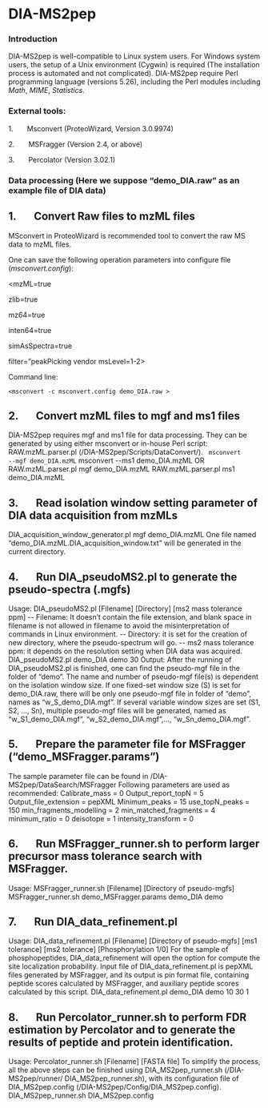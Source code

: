 # DIA-MS2pep

### Introduction
DIA-MS2pep is well-compatible to Linux system users. For Windows system users, the setup of a Unix environment (Cygwin) is required (The installation process is automated and not complicated). DIA-MS2pep require Perl programming language (versions 5.26), including the Perl modules including *Math*, *MIME*, *Statistics*. 

### External tools:
1.       Msconvert (ProteoWizard, Version 3.0.9974)

2.       MSFragger (Version 2.4, or above)

3.       Percolator (Version 3.02.1)

### Data processing (Here we suppose “demo_DIA.raw” as an example file of DIA data)
## 1.       Convert Raw files to mzML files
MSconvert in ProteoWizard is recommended tool to convert the raw MS data to mzML files.

One can save the following operation parameters into configure file (*msconvert.config*):

<mzML=true

zlib=true

mz64=true

inten64=true

simAsSpectra=true

filter=”peakPicking vendor msLevel=1-2>

Command line:

`<msconvert -c msconvert.config demo_DIA.raw > ` 

## 2.       Convert mzML files to mgf and ms1 files
DIA-MS2pep requires mgf and ms1 file for data processing. They can be generated by using either msconvert or in-house Perl script: RAW.mzML.parser.pl (/DIA-MS2pep/Scripts/DataConvert/).
<code> msconvert --mgf demo_DIA.mzML</code>
msconvert --ms1 demo_DIA.mzML 
OR
RAW.mzML.parser.pl mgf demo_DIA.mzML 
RAW.mzML.parser.pl ms1 demo_DIA.mzML 
## 3.       Read isolation window setting parameter of DIA data acquisition from mzMLs
 DIA_acquisition_window_generator.pl mgf demo_DIA.mzML
One file named “demo_DIA.mzML.DIA_acquisition_window.txt” will be generated in the current directory.
## 4.       Run DIA_pseudoMS2.pl to generate the pseudo-spectra (.mgfs) 
Usage: DIA_pseudoMS2.pl [Filename] [Directory] [ms2 mass tolerance ppm]
-- Filename: It doesn’t contain the file extension, and blank space in filename is not allowed in filename to avoid the misinterpretation of commands in Linux environment.
-- Directory: it is set for the creation of new directory, where the pseudo-spectrum will go.
-- ms2 mass tolerance ppm: it depends on the resolution setting when DIA data was acquired.
DIA_pseudoMS2.pl demo_DIA demo 30 
Output: After the running of DIA_pseudoMS2.pl is finished, one can find the pseudo-mgf file in the folder of “demo”. The name and number of pseudo-mgf file(s) is dependent on the isolation window size. If one fixed-set window size (S) is set for demo_DIA.raw, there will be only one pseudo-mgf file in folder of “demo”, names as “w_S_demo_DIA.mgf”. If several variable window sizes are set (S1, S2, …, Sn), multiple pseudo-mgf files will be generated, named as “w_S1_demo_DIA.mgf”, “w_S2_demo_DIA.mgf”,…, “w_Sn_demo_DIA.mgf”.
## 5.       Prepare the parameter file for MSFragger (“demo_MSFragger.params”)
The sample parameter file can be found in /DIA-MS2pep/DataSearch/MSFragger
Following parameters are used as recommended:
Calibrate_mass = 0
Output_report_topN = 5
Output_file_extension = pepXML
Minimum_peaks = 15
use_topN_peaks = 150
min_fragments_modelling = 2
min_matched_fragments = 4
minimum_ratio = 0
deisotope = 1
intensity_transform = 0
## 6.       Run MSFragger_runner.sh to perform larger precursor mass tolerance search with MSFragger.
Usage: MSFragger_runner.sh [Filename] [Directory of pseudo-mgfs]
MSFragger_runner.sh demo_MSFragger.params demo_DIA demo
## 7.       Run DIA_data_refinement.pl
Usage: DIA_data_refinement.pl [Filename] [Directory of pseudo-mgfs] [ms1 tolerance] [ms2 tolerance] [Phosphorylation 1/0]
For the sample of phosphopeptides, DIA_data_refinement will open the option for compute the site localization probability. 
Input file of DIA_data_refinement.pl is pepXML files generated by MSFragger, and its output is pin format file, containing peptide scores calculated by MSFragger, and auxiliary peptide scores calculated by this script.
DIA_data_refinement.pl demo_DIA demo 10 30 1
## 8.       Run Percolator_runner.sh to perform FDR estimation by Percolator and to generate the results of peptide and protein identification. 
Usage: Percolator_runner.sh [Filename] [FASTA file]
To simplify the process, all the above steps can be finished using DIA_MS2pep_runner.sh (/DIA-MS2pep/runner/ DIA_MS2pep_runner.sh), with its configuration file of DIA_MS2pep.config (/DIA-MS2pep/Config/DIA_MS2pep.config). 
DIA_MS2pep_runner.sh DIA_MS2pep.config
